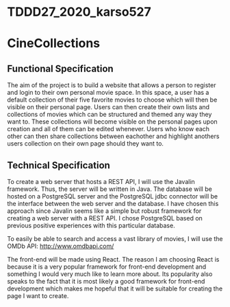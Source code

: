 # TDDD27_2020_karso527

# CineCollections

## Functional Specification

The aim of the project is to build a website that allows a person to register and login to their own personal movie space. In this space, a user has a default collection of their five favorite movies to choose which will then be visible on their personal page. Users can then create their own lists and collections of movies which can be structured and themed any way they want to. These collections will become visible on the personal pages upon creation and all of them can be edited whenever. Users who know each other can then share collections between eachother and highlight anothers users collection on their own page should they want to. 

## Technical Specification

To create a web server that hosts a REST API, I will use the Javalin framework. Thus, the server will be written in Java. The database will be hosted on a PostgreSQL server and the PostgreSQL jdbc connector will be the interface between the web server and the database. I have chosen this approach since Javalin seems like a simple but robust framework for creating a web server with a REST API. I chose PostgreSQL based on previous positive experiences with this particular database.

To easily be able to search and access a vast library of movies, I will use the OMDb API: http://www.omdbapi.com/

The front-end will be made using React. The reason I am choosing React is because it is a very popular framework for front-end development and something I would very much like to learn more about. Its popularity also speaks to the fact that it is most likely a good framework for front-end development which makes me hopeful that it will be suitable for creating the page I want to create.